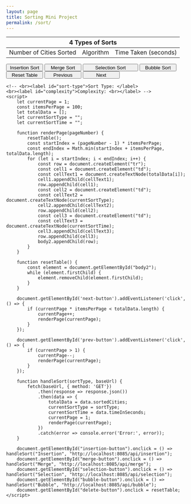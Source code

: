 ```yaml
---
layout: page
title: Sorting Mini Project
permalink: /sort/
---
```


<head>
    <!-- <script src = "http://localhost:8085/api"></script> -->
</head>
<body>
    <table id="table">
        <thead>
            <tr>
                <th colspan=3>4 Types of Sorts</th>
            </tr>
        </thead>
        <tbody id="body">
            <tr>
                <td>Number of Cities Sorted</td>
                <td>Algorithm</td>
                <td>Time Taken (seconds)</td>
            </tr>
        </tbody>
        <tbody id="body2">
        </tbody>
    </table>
    <button class="Insertion Sort" id="insertion-button" style="height:20px;width:100px">Insertion Sort</button>
    <button class="Merge Sort" id="merge-button" style="height:20px;width:100px">Merge Sort</button>
    <button class="Selection Sort" id="selection-button" style="height:20px;width:150px">Selection Sort</button>
    <button class="Bubble Sort" id="bubble-button" style="height:20px;width:100px">Bubble Sort</button>
    <button class="Delete" id="delete-button" style="height:20px;width:100px">Reset Table</button>
    <!-- Pagination buttons -->
    <button id="prev-button" style="height:20px;width:100px">Previous</button>
    <button id="next-button" style="height:20px;width:100px">Next</button>
    
    <!-- <br><label id="sort-type">Sort Type: </label>
    <br><label id="complexity">Complexity: <br></label> -->
    <script>
        let currentPage = 1;
        const itemsPerPage = 100;
        let totalData = [];
        let currentSortType = "";
        let currentSortTime = "";

        function renderPage(pageNumber) {
            resetTable();
            const startIndex = (pageNumber - 1) * itemsPerPage;
            const endIndex = Math.min(startIndex + itemsPerPage, totalData.length);
            for (let i = startIndex; i < endIndex; i++) {
                const row = document.createElement("tr");
                const cell1 = document.createElement("td");
                const cellText1 = document.createTextNode(totalData[i]);
                cell1.appendChild(cellText1);
                row.appendChild(cell1);
                const cell2 = document.createElement("td");
                const cellText2 = document.createTextNode(currentSortType);
                cell2.appendChild(cellText2);
                row.appendChild(cell2);
                const cell3 = document.createElement("td");
                const cellText3 = document.createTextNode(currentSortTime);
                cell3.appendChild(cellText3);
                row.appendChild(cell3);
                body2.appendChild(row);
            }
        }

        function resetTable() {
            const element = document.getElementById("body2");
            while (element.firstChild) {
                element.removeChild(element.firstChild);
            }
        }

        document.getElementById('next-button').addEventListener('click', () => {
            if (currentPage * itemsPerPage < totalData.length) {
                currentPage++;
                renderPage(currentPage);
            }
        });

        document.getElementById('prev-button').addEventListener('click', () => {
            if (currentPage > 1) {
                currentPage--;
                renderPage(currentPage);
            }
        });

        function handleSort(sortType, baseUrl) {
            fetch(baseUrl, { method: 'GET'})
                .then(response => response.json())
                .then(data => {
                    totalData = data.sortedCities;
                    currentSortType = sortType;
                    currentSortTime = data.timeInSeconds;
                    currentPage = 1;
                    renderPage(currentPage);
                })
                .catch(error => console.error('Error:', error));
        }

        document.getElementById("insertion-button").onclick = () => handleSort("Insertion", "http://localhost:8085/api/insertion");
        document.getElementById("merge-button").onclick = () => handleSort("Merge", "http://localhost:8085/api/merge");
        document.getElementById("selection-button").onclick = () => handleSort("Selection", "http://localhost:8085/api/selection");
        document.getElementById("bubble-button").onclick = () => handleSort("Bubble", "http://localhost:8085/api/bubble");
        document.getElementById("delete-button").onclick = resetTable;
    </script>
</body>
